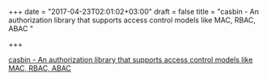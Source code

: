 +++
date = "2017-04-23T02:01:02+03:00"
draft = false
title = "casbin - An authorization library that supports access control models like MAC, RBAC, ABAC "

+++

<p><a href="https://t.co/V7lZFt6BtU">casbin - An authorization library that supports access control models like MAC, RBAC, ABAC </a></p>